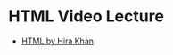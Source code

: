 # HTML Video Lecture

- [HTML by Hira Khan](https://www.youtube.com/playlist?list=PLKvqnz8z1zWQ3BALy86tIXICkG874wAc6)
